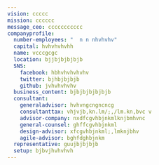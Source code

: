```yaml
---
vision: ccccc
mission: cccccc
message_ceo: ccccccccccc
companyprofile:
  number-employees: "  n n nhvhvhv"
  capital: hvhvhvhvhh
  name: vcccgcgc
  location: bjjbjbjbjbjb
  SNS:
    facebook: hbhvhvhvhvhv
    twitter: bjhbjbjbjb
    github: jvhvhvhvhv
  business_content: bjbjbjbjbjbjb
  consultant:
    generaladvisor: hvhvngcngncncg
    consultanttax: vhjvjb,kn.lm/;,/lm.kn,bvc v
    advisor-company: nxdfcgvhbjnkmlknjbmhvnc
    general-counsel: ghffcgvhbjnkml
    design-advisor: xfcgvhbjnkml;,lmknjbhv
    agile-advisor: bghfdghbjnkm
  representative: guujbjbjbjb
  setup: bjbvjhvhvhvh
---
```

